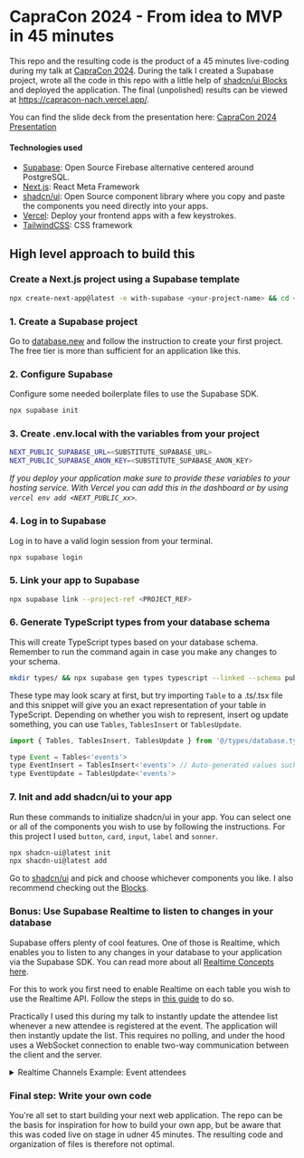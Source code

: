 # CapraCon 2024 - From idea to MVP in 45 minutes
This repo and the resulting code is the product of a 45 minutes live-coding during my talk at [CapraCon 2024](https://capracon.no/talk/fra-id-til-mvp-pa-45-minutter). During the talk I created a Supabase project, wrote all the code in this repo with a little help of [shadcn/ui Blocks](https://ui.shadcn.com/blocks) and deployed the application. The final (unpolished) results can be viewed at https://capracon-nach.vercel.app/. 

You can find the slide deck from the presentation here: [CapraCon 2024 Presentation](./CapraCon-Presentation.pdf)

#### Technologies used
- [Supabase](https://supabase.com/): Open Source Firebase alternative centered around PostgreSQL.
- [Next.js](https://nextjs.org/): React Meta Framework
- [shadcn/ui](https://ui.shadcn.com/): Open Source component library where you copy and paste the components you need directly into your apps.
- [Vercel](https://vercel.com/): Deploy your frontend apps with a few keystrokes. 
- [TailwindCSS](https://tailwindcss.com/): CSS framework


## High level approach to build this

### Create a Next.js project using a Supabase template
```bash
npx create-next-app@latest -e with-supabase <your-project-name> && cd <your-project-name>
```

### 1. Create a Supabase project
Go to [database.new](https://database.new/) and follow the instruction to create your first project. The free tier is more than sufficient for an application like this. 


### 2. Configure Supabase
Configure some needed boilerplate files to use the Supabase SDK.
```bash 
npx supabase init
```

### 3. Create .env.local with the variables from your project
```bash
NEXT_PUBLIC_SUPABASE_URL=<SUBSTITUTE_SUPABASE_URL>
NEXT_PUBLIC_SUPABASE_ANON_KEY=<SUBSTITUTE_SUPABASE_ANON_KEY>
```
*If you deploy your application make sure to provide these variables to your hosting service. With Vercel you can add this in the dashboard or by using `vercel env add <NEXT_PUBLIC_xx>`.*

### 4. Log in to Supabase
Log in to have a valid login session from your terminal.
```bash
npx supabase login
```

### 5. Link your app to Supabase
```bash
npx supabase link --project-ref <PROJECT_REF>
```

### 6. Generate TypeScript types from your database schema
This will create TypeScript types based on your database schema. Remember to run the command again in case you make any changes to your schema.
```bash
mkdir types/ && npx supabase gen types typescript --linked --schema public > types/database.types.ts
```

These type may look scary at first, but try importing `Table` to a .ts/.tsx file and this snippet will give you an exact representation of your table in TypeScript. Depending on whether you wish to represent, insert og update something, you can use `Tables`, `TablesInsert` or `TablesUpdate`.
```jsx
import { Tables, TablesInsert, TablesUpdate } from '@/types/database.types'

type Event = Tables<'events'>
type EventInsert = TablesInsert<'events'> // Auto-generated values such as created_at are nullable
type EventUpdate = TablesUpdate<'events'> 
```

### 7. Init and add shadcn/ui to your app
Run these commands to initialize shadcn/ui in your app. You can select one or all of the components you wish to use by following the instructions. For this project I used `button`, `card`, `input`, `label` and `sonner`. 
```bash
npx shadcn-ui@latest init
npx shacdn-ui@latest add
```
Go to [shadcn/ui](https://ui.shadcn.com/docs/components/) and pick and choose whichever components you like. I also recommend checking out the [Blocks](https://ui.shadcn.com/blocks).


### Bonus: Use Supabase Realtime to listen to changes in your database
Supabase offers plenty of cool features. One of those is Realtime, which enables you to listen to any changes in your database to your application via the Supabase SDK. You can read more about all [Realtime Concepts here](https://supabase.com/docs/guides/realtime/concepts).

For this to work you first need to enable Realtime on each table you wish to use the Realtime API. Follow the steps in [this guide](https://supabase.com/docs/guides/realtime) to do so.

Practically I used this during my talk to instantly update the attendee list whenever a new attendee is registered at the event. The application will then instantly update the list. This requires no polling, and under the hood uses a WebSocket connection to enable two-way communication between the client and the server.

<details>
  <summary>Realtime Channels Example: Event attendees</summary>

  ```jsx
  const EventAttendees = ({ id }: { id: number }) => {
    const supabase = createClient();

    const [attendees, setAttendees] = useState<Attendee[]>([]);

    const fetchEventAttendees = async () => {
      const { data, error } = await supabase
        .from('attendees')
        .select('*')
        .eq('event_id', id);

      if (error) {
        toast.error(error.message);
      } else {
        setAttendees(data);
      }
    };

    useEffect(() => {
      fetchEventAttendees();
    }, []);

    useEffect(() => {
      const channel = supabase
        .channel('attendees')
        .on('postgres_changes', 
            { event: 'INSERT', schema: 'public', table: 'attendees' },
            (payload) => {
              setAttendees((attendees) => [...attendees, payload.new as Attendee]);
            }
        )
        .subscribe();
      
      return () => {
        supabase.removeChannel(channel);
      };
    }, [supabase, attendees, setAttendees]);

    return (
      <div>
        <h1 className="text-2xl">Geiteliste</h1>
        <ul>
          {attendees.map(attendee => (
            <li key={attendee.id}>{attendee.name}</li>
          ))}
        </ul>
      </div>
    );
  }
```
</details>

### Final step: Write your own code
You're all set to start building your next web application. The repo can be the basis for inspiration for how to build your own app, but be aware that this was coded live on stage in udner 45 minutes. The resulting code and organization of files is therefore not optimal.